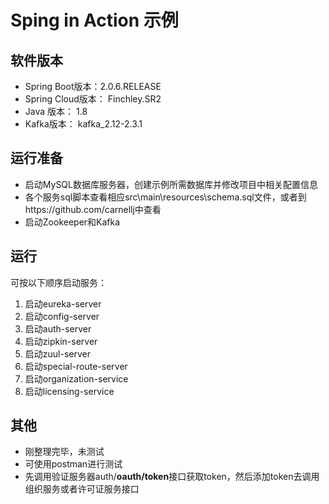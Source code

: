 # Sping in Action 示例

## 软件版本
* Spring Boot版本：2.0.6.RELEASE
* Spring Cloud版本： Finchley.SR2
* Java 版本： 1.8
* Kafka版本： kafka_2.12-2.3.1


## 运行准备

* 启动MySQL数据库服务器，创建示例所需数据库并修改项目中相关配置信息
* 各个服务sql脚本查看相应src\main\resources\schema.sql文件，或者到https://github.com/carnellj中查看
* 启动Zookeeper和Kafka

## 运行
可按以下顺序启动服务：

1. 启动eureka-server
2. 启动config-server
3. 启动auth-server
4. 启动zipkin-server
5. 启动zuul-server
6. 启动special-route-server
7. 启动organization-service
8. 启动licensing-service

## 其他
* 刚整理完毕，未测试
* 可使用postman进行测试
* 先调用验证服务器auth/**oauth/token**接口获取token，然后添加token去调用组织服务或者许可证服务接口